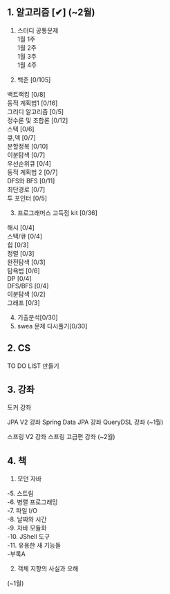 ## 1. 알고리즘  [✔] (~2월)

1. 스터디 공통문제     
1월 1주     
1월 2주     
1월 3주     
1월 4주     

2. 백준 [0/105]

백트랙킹 [0/8]  
동적 계획법1 [0/16]     
그리디 알고리즘 [0/5]   
정수론 및 조합론 [0/12]     
스택 [0/6]      
큐,덱 [0/7]     
분할정복 [0/10]     
이분탐색 [0/7]      
우선순위큐 [0/4]        
동적 계획법 2 [0/7]     
DFS와 BFS [0/11]        
최단경로 [0/7]      
투 포인터 [0/5]     

3. 프로그래머스 고득점 kit [0/36]

해시 [0/4]      
스택/큐 [0/4]       
힙 [0/3]        
정렬 [0/3]      
완전탐색 [0/3]      
탐욕법 [0/6]        
DP [0/4]        
DFS/BFS [0/4]       
이분탐색 [0/2]      
그래프 [0/3]        

4. 기출분석[0/30]
5. swea 문제 다시풀기[0/30]

## 2. CS

TO DO LIST 만들기

## 3. 강좌

도커 강좌

JPA V2 강좌
Spring Data JPA 강좌
QueryDSL 강좌
(~1월)

스프링 V2 강좌
스프링 고급편 강좌
(~2월)

## 4. 책

1. 모던 자바

-5. 스트림      
-6. 병렬 프로그래밍     
-7. 파일 I/O        
-8. 날짜와 시간     
-9. 자바 모듈화     
-10. JShell 도구        
-11. 유용한 새 기능들       
-부록A      

2. 객체 지향의 사실과 오해

(~1월)


